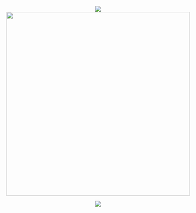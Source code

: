 <div align=center>
  <img src="https://skillicons.dev/icons?i=py,java,elixir,c,astro">
  <br>

  <img src="https://github-widgetbox.vercel.app/api/profile?username=syscallwizard&data=followers,repositories,stars,commits&theme=darkmode" width=500>
  <br>
  
  <a href="xmpp:sw@anoxinon.me?message"><img src="https://img.shields.io/badge/XMPP-Message%20me-5e2775?style=for-the-badge&logo=proxmox&labelColor=db44ad&color=5e2775"></a>
</p>

